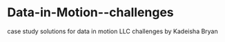 # Data-in-Motion--challenges
case study solutions for data in motion LLC challenges by Kadeisha Bryan
